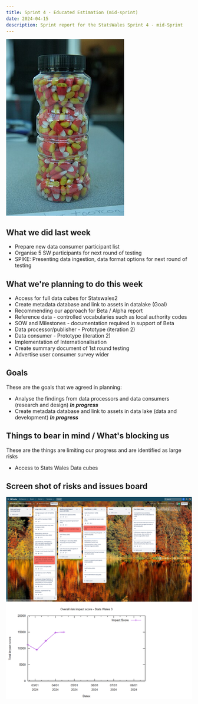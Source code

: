 ```yaml
---
title: Sprint 4 - Educated Estimation (mid-sprint)
date: 2024-04-15
description: Sprint report for the StatsWales Sprint 4 - mid-Sprint
---
```


![Descriptive statistics](candyCorn.jpg)

## What we did last week
- Prepare new data consumer participant list 
- Organise 5 SW participants for next round of testing
- SPIKE: Presenting data ingestion, data format options for next round of testing

## What we're planning to do this week
- Access for full data cubes for Statswales2
- Create metadata database and link to assets in datalake (Goal)
- Recommending our approach for Beta / Alpha report
- Reference data - controlled vocabularies such as local authority codes
- SOW and Milestones - documentation required in support of Beta
- Data processor/publisher - Prototype (iteration 2)
- Data consumer - Prototype (iteration 2)
- Implementation of Internationalisation 
- Create summary document of 1st round testing
- Advertise user consumer survey wider

## Goals
These are the goals that we agreed in planning:
- Analyse the findings from data processors and data consumers (research and design) <span class="badge bg-info">_**In progress**_</span>
- Create metadata database and link to assets in data lake (data and development) <span class="badge bg-info">_**In progress**_</span>

## Things to bear in mind / What's blocking us
These are the things are limiting our progress and are identified as large risks
- Access to Stats Wales Data cubes

## Screen shot of risks and issues board
![Screenshot of risks and issues board](risksAndIssues20240402.png)
![Risk impact score](impact_score20240415.png)
